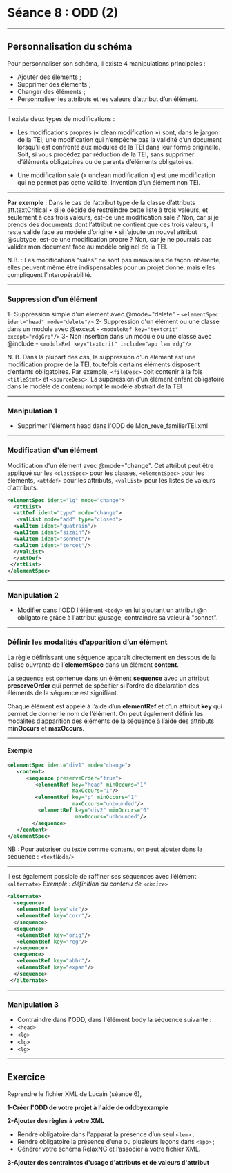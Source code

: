 # Séance 8 : ODD (2) 

---
## Personnalisation du schéma

Pour personnaliser son schéma, il existe 4 manipulations principales :
- Ajouter des éléments ; 
- Supprimer des éléments ;
- Changer des éléments ;
- Personnaliser les attributs et les valeurs d’attribut d’un élément.

---
Il existe deux types de modifications :

- Les modifications propres (« clean modification ») sont, dans le jargon de la TEI, une modification qui n’empêche pas la validité d’un document lorsqu’il est confronté aux modules de la TEI dans leur forme originelle. Soit, si vous procédez par réduction de la TEI, sans supprimer d’éléments obligatoires ou de parents d’éléments obligatoires. 

- Une modification sale (« unclean modification ») est une modification qui ne permet pas cette validité. Invention d’un élément non TEI.

---

**Par exemple** : Dans le cas de l’attribut type de la classe d’attributs att.textCritical
    • si je décide de restreindre cette liste à trois valeurs, et seulement à ces trois valeurs, est-ce une modification sale ? Non, car si je prends des documents dont l’attribut ne contient que ces trois valeurs, il reste valide face au modèle d’origine
    • si j’ajoute un nouvel attribut @subtype, est-ce une modification propre ? Non, car je ne pourrais pas valider mon document face au modèle originel de la TEI.
    
N.B. : Les modifications "sales" ne sont pas mauvaises de façon inhérente, elles peuvent même être indispensables pour un projet donné, mais elles compliquent l’interopérabilité.

---
### Suppression d'un élément

1- Suppression simple d'un élément avec @mode="delete"
	- `<elementSpec ident="head" mode="delete"/>`
2- Suppression d'un élément ou une classe dans un module avec  @except
	- `<moduleRef key="textcrit" except="rdgGrp"/>`
3- Non insertion dans un module ou une classe avec @include
	- `<moduleRef key="textcrit" include="app lem rdg"/>`

N. B. Dans la plupart des cas, la suppression d’un élément est une modification propre de la TEI, toutefois certains éléments disposent d’enfants obligatoires. Par exemple, `<fileDesc>` doit contenir à la fois `<titleStmt>` et `<sourceDesc>`. La suppression d’un élément enfant obligatoire dans le modèle de contenu rompt le modèle abstrait de la TEI

---

### Manipulation 1

- Supprimer l'élément head dans l'ODD de Mon_reve_familierTEI.xml

---

### Modification d'un élément

Modification d'un élément avec @mode="change".
Cet attribut peut être appliqué sur les `<classSpec>` pour les classes, `<elementSpec>` pour les éléments, `<attdef>` pour les attributs, `<valList>` pour les listes de valeurs d'attributs. 

```XML
<elementSpec ident="lg" mode="change">
  <attList>
  <attDef ident="type" mode="change">
   <valList mode="add" type="closed">
  <valItem ident="quatrain"/>
  <valItem ident="sizain"/>     
  <valItem ident="sonnet"/>   
  <valItem ident="tercet"/>
  </valList>
  </attDef>
 </attList>
</elementSpec>
```
---

### Manipulation 2

- Modifier dans l'ODD l'élément `<body>` en lui ajoutant un attribut @n obligatoire grâce à l'attribut @usage, contraindre sa valeur à "sonnet".

---

### Définir les modalités d’apparition d’un élément

La règle définissant une séquence apparaît directement en dessous de la balise ouvrante de l’**elementSpec** dans un élément **content**.

La séquence est contenue dans un élément **sequence** avec un attribut **preserveOrder** qui permet de spécifier si l’ordre de déclaration des éléments de la séquence est signifiant.

Chaque élément est appelé à l’aide d’un **elementRef** et d’un attribut **key** qui permet de donner le nom de l’élément. On peut également définir les modalités d’apparition des éléments de la séquence à l’aide des attributs **minOccurs** et **maxOccurs**.

---
#### Exemple

```XML 
<elementSpec ident="div1" mode="change">
   <content>
      <sequence preserveOrder="true">
         <elementRef key="head" minOccurs="1"
                     maxOccurs="1"/>
		 <elementRef key="p" minOccurs="1"
                     maxOccurs="unbounded"/>
          <elementRef key="div2" minOccurs="0"
                      maxOccurs="unbounded"/>
        </sequence>
   </content>
</elementSpec>
```

NB : Pour autoriser du texte comme contenu, on peut ajouter dans la séquence : `<textNode/>`

---

Il est également possible de raffiner ses séquences avec l’élément `<alternate>`
*Exemple : définition du contenu de `<choice>`*
 
 ```XML
 <alternate>
  <sequence>
   <elementRef key="sic"/>
   <elementRef key="corr"/>
  </sequence>
  <sequence>
   <elementRef key="orig"/>
   <elementRef key="reg"/>
  </sequence>
  <sequence>
   <elementRef key="abbr"/>
   <elementRef key="expan"/>
  </sequence>
 </alternate>
```
 ---
 ### Manipulation 3
 
 - Contraindre dans l'ODD, dans l'élément body la séquence suivante :
 - `<head>`
 - `<lg>`
 - `<lg>`
 - `<lg>`
 
 ---
 
 ## Exercice

Reprendre le fichier XML de Lucain (séance 6),

**1-Créer l'ODD de votre projet à l'aide de oddbyexample**

**2-Ajouter des règles à votre XML**
- Rendre obligatoire dans l'apparat la présence d’un seul `<lem>` ;
- Rendre obligatoire la présence d’une ou plusieurs leçons dans `<app>` ;
- Générer votre schéma RelaxNG et l’associer à votre fichier XML.

**3-Ajouter des contraintes d'usage d'attributs et de valeurs d'attribut**
